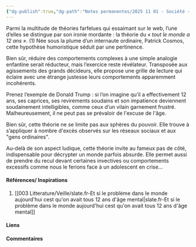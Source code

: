 ```yaml
---
{"dg-publish":true,"dg-path":"Notes permanentes/2025 11 01 - Société - théorie des 12 ans d'âge mental.md","permalink":"/notes-permanentes/2025-11-01-societe-theorie-des-12-ans-d-age-mental/","dgPassFrontmatter":true}
---
```


 Parmi la multitude de théories farfelues qui essaimant sur le web, l’une d’elles se distingue par son ironie mordante : la théorie du _« tout le monde a 12 ans »_. (1)
Née sous la plume d’un internaute ordinaire, Patrick Cosmos, cette hypothèse humoristique séduit par une pertinence. 

Bien sûr, réduire des comportements complexes à une simple analogie enfantine serait réducteur, mais l’exercice reste révélateur. Transposée aux agissements des grands décideurs, elle propose une grille de lecture qui éclaire avec une étrange justesse leurs comportements apparemment incohérents. 

Prenez l’exemple de Donald Trump : si l’on imagine qu’il a effectivement 12 ans, ses caprices, ses revirements soudains et son impatience deviennent soudainement intelligibles, comme ceux d’un vilain garnement frustré. Malheureusement, il ne peut pas se prévaloir de l'excuse de l'âge.

Bien sûr, cette théorie ne se limite pas aux sphères du pouvoir. Elle trouve à s’appliquer à nombre d'excès observés sur les réseaux sociaux et aux "gens ordinaires".  

Au-delà de son aspect ludique, cette théorie invite au fameux pas de côté, indispensable pour décrypter un monde parfois absurde. 
Elle permet aussi de prendre du recul devant certaines invectives ou comportements excessifs comme nous le ferions face à un adolescent en crise…

#### Références/ Inspirations
1. [[003 Litterature/Veille/slate.fr-Et si le problème dans le monde aujourd'hui cest qu'on avait tous 12 ans d'âge mental\|slate.fr-Et si le problème dans le monde aujourd'hui cest qu'on avait tous 12 ans d'âge mental]]

#### Liens



#### Commentaires


